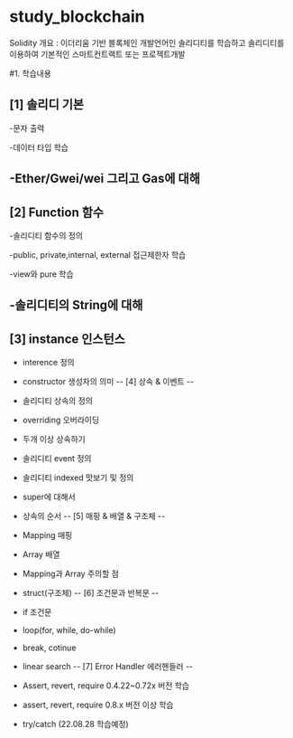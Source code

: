 # study_blockchain
Solidity
개요 : 
이더리움 기반 블록체인 개발언어인 솔리디티를 학습하고 
솔리디티를 이용하여 기본적인 스마트컨트랙트 또는 프로젝트개발

#1. 학습내용 

[1] 솔리디 기본
--
-문자 출력

-데이터 타입 학습

-Ether/Gwei/wei 그리고 Gas에 대해
--
[2] Function 함수
--
-솔리디티 함수의 정의

-public, private,internal, external 접근제한자 학습

-view와 pure 학습

-솔리디티의 String에 대해
--
[3] instance 인스턴스
--
- interence 정의

- constructor 생성자의 의미
--
[4] 상속 & 이벤트
--
- 솔리디티 상속의 정의

- overriding 오버라이딩

- 두개 이상 상속하기

- 솔리디티 event 정의

- 솔리디티 indexed 맛보기 및 정의

- super에 대해서

- 상속의 순서
--
[5] 매핑 & 배열 & 구조체
--
- Mapping 매핑

- Array 배열

- Mapping과 Array 주의할 점

- struct(구조체)
--
[6] 조건문과 반복문
--
- if 조건문

- loop(for, while, do-while) 

- break, cotinue 

- linear search
--
[7] Error Handler 에러핸들러
--
- Assert, revert, require 0.4.22~0.72x 버전 학습

- assert, revert, require 0.8.x 버전 이상 학습

- try/catch (22.08.28 학습예정)
